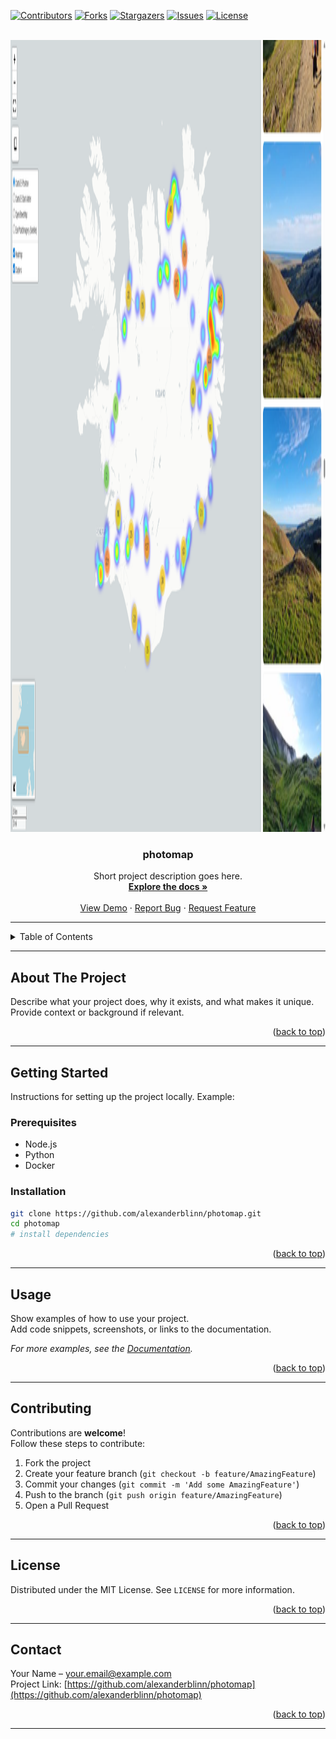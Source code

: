 <!---
README.md for the `photomap` repository.
-->

<!-- PROJECT INFO -->
[![Contributors][contributors-shield]][contributors-url]
[![Forks][forks-shield]][forks-url]
[![Stargazers][stars-shield]][stars-url]
[![Issues][issues-shield]][issues-url]
[![License][license-shield]][license-url]

<!-- PROJECT LOGO -->
<br />
<div align="center">
  <a href="https://github.com/alexanderblinn/photomap">
    <img src="logo/logo.png" alt="Logo" width="2555/5" height="1267/5">
  </a>

  <h3 align="center">photomap</h3>

  <p align="center">
    Short project description goes here.
    <br />
    <a href="https://github.com/alexanderblinn/photomap"><strong>Explore the docs »</strong></a>
    <br />
    <br />
    <a href="https://github.com/alexanderblinn/photomap">View Demo</a>
    ·
    <a href="https://github.com/alexanderblinn/photomap/issues">Report Bug</a>
    ·
    <a href="https://github.com/alexanderblinn/photomap/issues">Request Feature</a>
  </p>
</div>

---

<!-- TABLE OF CONTENTS -->
<details>
  <summary>Table of Contents</summary>
  <ol>
    <li><a href="#about-the-project">About The Project</a></li>
    <li><a href="#getting-started">Getting Started</a></li>
    <li><a href="#usage">Usage</a></li>
    <li><a href="#contributing">Contributing</a></li>
    <li><a href="#license">License</a></li>
    <li><a href="#contact">Contact</a></li>
  </ol>
</details>

---

<!-- ABOUT THE PROJECT -->
## About The Project

Describe what your project does, why it exists, and what makes it unique.  
Provide context or background if relevant.

<p align="right">(<a href="#readme-top">back to top</a>)</p>

---

<!-- GETTING STARTED -->
## Getting Started

Instructions for setting up the project locally. Example:

### Prerequisites
- Node.js
- Python
- Docker

### Installation
```bash
git clone https://github.com/alexanderblinn/photomap.git
cd photomap
# install dependencies
```

<p align="right">(<a href="#readme-top">back to top</a>)</p>

---

<!-- USAGE EXAMPLES -->
## Usage

Show examples of how to use your project.  
Add code snippets, screenshots, or links to the documentation.

_For more examples, see the [Documentation](https://github.com/alexanderblinn/photomap/wiki)._

<p align="right">(<a href="#readme-top">back to top</a>)</p>

---

<!-- CONTRIBUTING -->
## Contributing

Contributions are **welcome**!  
Follow these steps to contribute:

1. Fork the project
2. Create your feature branch (`git checkout -b feature/AmazingFeature`)
3. Commit your changes (`git commit -m 'Add some AmazingFeature'`)
4. Push to the branch (`git push origin feature/AmazingFeature`)
5. Open a Pull Request

<p align="right">(<a href="#readme-top">back to top</a>)</p>

---

<!-- LICENSE -->
## License

Distributed under the MIT License. See `LICENSE` for more information.

<p align="right">(<a href="#readme-top">back to top</a>)</p>

---

<!-- CONTACT -->
## Contact

Your Name – [your.email@example.com](mailto:your.email@example.com)  
Project Link: [https://github.com/alexanderblinn/photomap](https://github.com/alexanderblinn/photomap)

<p align="right">(<a href="#readme-top">back to top</a>)</p>

---

<!-- MARKDOWN LINKS & IMAGES -->
<!-- Replace `photomap` everywhere below -->
[contributors-shield]: https://img.shields.io/github/contributors/alexanderblinn/photomap.svg?style=for-the-badge
[contributors-url]: https://github.com/alexanderblinn/photomap/graphs/contributors
[forks-shield]: https://img.shields.io/github/forks/alexanderblinn/photomap.svg?style=for-the-badge
[forks-url]: https://github.com/alexanderblinn/photomap/network/members
[stars-shield]: https://img.shields.io/github/stars/alexanderblinn/photomap.svg?style=for-the-badge
[stars-url]: https://github.com/alexanderblinn/photomap/stargazers
[issues-shield]: https://img.shields.io/github/issues/alexanderblinn/photomap.svg?style=for-the-badge
[issues-url]: https://github.com/alexanderblinn/photomap/issues
[license-shield]: https://img.shields.io/github/license/alexanderblinn/photomap.svg?style=for-the-badge
[license-url]: https://github.com/alexanderblinn/photomap/blob/main/LICENSE
